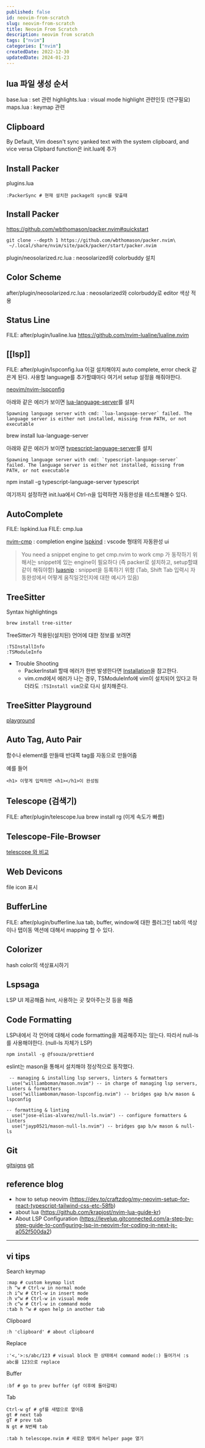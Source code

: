 ```yaml
---
published: false
id: neovim-from-scratch
slug: neovim-from-scratch
title: Neovim From Scratch
description: neovim from scratch
tags: ["nvim"]
categories: ["nvim"]
createdDate: 2022-12-30
updatedDate: 2024-01-23
---
```


## lua 파일 생성 순서
base.lua : set 관련
highlights.lua : visual mode highlight 관련인듯 (연구필요)
maps.lua : keymap 관련

## Clipboard
By Default, Vim doesn't sync yanked text with the system clipboard, and vice versa
Clipbard function은 init.lua에 추가

## Install Packer
plugins.lua
```
:PackerSync # 현재 설치한 package의 sync를 맞출때
```

## Install Packer
https://github.com/wbthomason/packer.nvim#quickstart
```
git clone --depth 1 https://github.com/wbthomason/packer.nvim\
 ~/.local/share/nvim/site/pack/packer/start/packer.nvim
```
plugin/neosolarized.rc.lua : neosolarized와 colorbuddy 설치


## Color Scheme
after/plugin/neosolarized.rc.lua : neosolarized와 colorbuddy로 editor 색상 적용

## Status Line
FILE: after/plugin/lualine.lua
https://github.com/nvim-lualine/lualine.nvim


## [[lsp]]
FILE: after/plugin/lspconfig.lua
이걸 설치해야지 auto complete, error check 같은게 된다.
사용할 language를 추가할떄마다 여기서 setup 설정을 해줘야한다.

[neovim/nvim-lspconfig](https://github.com/neovim/nvim-lspconfig)

아래와 같은 에러가 보이면 [lua-language-server](https://github.com/sumneko/lua-language-server)를 설치
```
Spawning language server with cmd: `lua-language-server` failed. The language server is either not installed, missing from PATH, or not executable
```
brew install lua-language-server

아래와 같은 에러가 보이면 [typescript-language-server]()를 설치
```
Spawning language server with cmd: `typescript-language-server` failed. The language server is either not installed, missing from PATH, or not executable
```
npm install -g typescript-language-server typescript

여기까지 설정하면 init.lua에서 Ctrl-n을 입력하면 자동완성을 테스트해볼수 있다.

## AutoComplete
FILE: lspkind.lua
FILE: cmp.lua

[nvim-cmp](https://github.com/hrsh7th/nvim-cmp) : completion engine
[lspkind](https://github.com/onsails/lspkind.nvim) : vscode 형태의 자동완성 ui

> You need a snippet engine to get cmp.nvim to work
cmp 가 동작하기 위해서는 snippet에 있는 engine이 필요하다 (즉 packer로 설치하고, setup할떄 같이 해줘야함)
[luasnip](https://github.com/L3MON4D3/LuaSnip#keymaps) : snippet을 등록하기 위함 (Tab, Shift Tab 입력시 자동완성에서 어떻게 움직일것인지에 대한 예시가 있음)

## TreeSitter
Syntax highlightings
```
brew install tree-sitter
```

TreeSitter가 적용된(설치된) 언어에 대한 정보를 보려면
```
:TSInstallInfo
:TSModuleInfo
```

- Trouble Shooting
  - PackerInstall 할때 에러가 한번 발생한다면 [Installation](https://github.com/nvim-treesitter/nvim-treesitter/wiki/Installation)을 참고한다.
  - vim.cmd에서 에러가 나는 경우, TSModuleInfo에 vim이 설치되어 있다고 하더라도 `:TSInstall vim`으로 다시 설치해준다.

## TreeSitter Playground
[playground](https://github.com/nvim-treesitter/playground)

## Auto Tag, Auto Pair
함수나 element를 만들때 반대쪽 tag를 자동으로 만들어줌

예를 들어
```
<h1> 이렇게 입력하면 <h1></h1>이 완성됨
```

## Telescope (검색기)
FILE: after/plugin/telescope.lua
brew install rg (이게 속도가 빠름)

## Telescope-File-Browser
[telescope 와 비교](https://www.libhunt.com/compare-telescope-file-browser.nvim-vs-telescope.nvim)

## Web Devicons
file icon 표시

## BufferLine
FILE: after/plugin/bufferline.lua
tab, buffer, window에 대한 플러그인
tab의 색상이나 탭이동 액션에 대해서 mapping 할 수 있다.

## Colorizer
hash color의 색상표시하기

## Lspsaga
LSP UI 제공해줌
hint, 사용하는 곳 찾아주는것 등을 해줌

## Code Formatting
LSP내에서 각 언어에 대해서 code formatting을 제공해주지는 않는다.
따라서 null-ls를 사용해야한다. (null-ls 자체가 LSP)

```
npm install -g @fsouza/prettierd
```

eslint는 mason을 통해서 설치해야 정상적으로 동작했다.
```
 -- managing & installing lsp servers, linters & formatters
  use("williamboman/mason.nvim") -- in charge of managing lsp servers, linters & formatters
  use("williamboman/mason-lspconfig.nvim") -- bridges gap b/w mason & lspconfig

-- formatting & linting
  use("jose-elias-alvarez/null-ls.nvim") -- configure formatters & linters
  use("jayp0521/mason-null-ls.nvim") -- bridges gap b/w mason & null-ls
```

## Git
[gitsigns](https://github.com/lewis6991/gitsigns.nvim)
[git]()


## reference blog
- how to setup neovim (https://dev.to/craftzdog/my-neovim-setup-for-react-typescript-tailwind-css-etc-58fb)
- about lua (https://github.com/krapjost/nvim-lua-guide-kr)
- About LSP Configuration (https://levelup.gitconnected.com/a-step-by-step-guide-to-configuring-lsp-in-neovim-for-coding-in-next-js-a052f500da2)

----------------
## vi tips

Search keymap
```
:map # custom keymap list
:h ^w # Ctrl-w in normal mode
:h i^w # Ctrl-w in insert mode
:h v^w # Ctrl-w in visual mode
:h c^w # Ctrl-w in command mode
:tab h ^w # open help in another tab
```

Clipboard
```
:h 'clipboard' # about clipboard
```

Replace
```
:'<,'>:s/abc/123 # visual block 한 상태에서 command mode(:) 들어가서 :s abc를 123으로 replace
```

Buffer
```
:bf # go to prev buffer (gf 이후에 돌아갈때)
```

Tab
```
Ctrl-w gf # gf를 새탭으로 열어줌
gt # next tab
gT # prev tab
N gt # N번째 tab

:tab h telescope.nvim # 새로운 탭에서 helper page 열기
```
